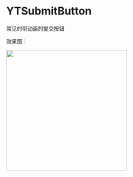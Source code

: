 # YTSubmitButton
常见的带动画的提交按钮

效果图：

<img src="https://github.com/yitezh/YTSubmitButton/blob/master/YTSubmitButton/v.gif" width="320">
